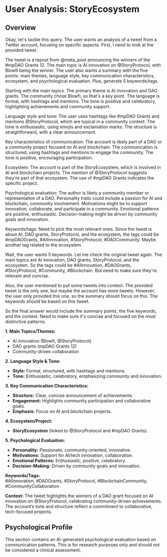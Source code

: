 # User Analysis: StoryEcosystem

## Overview

<think>
Okay, let's tackle this query. The user wants an analysis of a tweet from a Twitter account, focusing on specific aspects. First, I need to look at the provided tweet.

The tweet is a repost from @meta_pool announcing the winners of the #mpDAO Grants 12. The main topic is AI innovation on @StoryProtocol, with Blowfi being the winner. The user also wants a summary with the five points: main themes, language style, key communication characteristics, ecosystem, and psychological evaluation. Plus, generate 5 keywords/tags.

Starting with the main topics. The primary theme is AI innovation and DAO grants. The community chose Blowfi, so that's a key point. The language is formal, with hashtags and mentions. The tone is positive and celebratory, highlighting achievements and community support.

Language style and tone: The user uses hashtags like #mpDAO Grants and mentions @StoryProtocol, which are typical in a community context. The tone is enthusiastic, using emojis and exclamation marks. The structure is straightforward, with a clear announcement.

Key characteristics of communication: The account is likely part of a DAO or a community project focused on AI and blockchain. The communication is structured, using hashtags and mentions to engage the community. The tone is positive, encouraging participation.

Ecosystem: The account is part of the StoryEcosystem, which is involved in AI and blockchain projects. The mention of @StoryProtocol suggests they're part of that ecosystem. The use of #mpDAO Grants indicates the specific project.

Psychological evaluation: The author is likely a community member or representative of a DAO. Personality traits could include a passion for AI and blockchain, community involvement. Motivations might be to support innovation, collaborate, and participate in a community. Emotional patterns are positive, enthusiastic. Decision-making might be driven by community goals and innovation.

Keywords/tags: Need to pick the most relevant ones. Since the tweet is about AI, DAO grants, StoryProtocol, and the ecosystem, the tags could be #mpDAOGrants, #AIInnovation, #StoryProtocol, #DAOCommunity. Maybe another tag related to the ecosystem.

Wait, the user wants 5 keywords. Let me check the original tweet again. The main topics are AI innovation, DAO grants, StoryProtocol, and the ecosystem. So the tags could be #AIInnovation, #DAOGrants, #StoryProtocol, #Community, #Blockchain. But need to make sure they're relevant and concise.

Also, the user mentioned to put some tweets into context. The provided tweet is the only one, but maybe the account has more tweets. However, the user only provided this one, so the summary should focus on this. The keywords should be based on this tweet.

So the final answer would include the summary points, the five keywords, and the context. Need to make sure it's concise and focused on the most distinctive patterns.
</think>

**1. Main Topics/Themes:**  
- AI innovation (Blowfi, @StoryProtocol)  
- DAO grants (mpDAO Grants 12)  
- Community-driven collaboration  

**2. Language Style & Tone:**  
- **Style:** Formal, structured, with hashtags and mentions.  
- **Tone:** Enthusiastic, celebratory, emphasizing community and innovation.  

**3. Key Communication Characteristics:**  
- **Structure:** Clear, concise announcement of achievements.  
- **Engagement:** Highlights community participation and collaborative goals.  
- **Emphasis:** Focus on AI and blockchain projects.  

**4. Ecosystem/Project:**  
- **StoryEcosystem** (linked to @StoryProtocol and #mpDAO Grants).  

**5. Psychological Evaluation:**  
- **Personality:** Passionate, community-oriented, innovative.  
- **Motivations:** Support for AI/tech innovation, collaboration.  
- **Emotional Patterns:** Enthusiastic, positive, celebratory.  
- **Decision-Making:** Driven by community goals and innovation.  

**Keywords/Tags:**  
#AIInnovation, #DAOGrants, #StoryProtocol, #BlockchainCommunity, #CommunityCollaboration  

**Context:** The tweet highlights the winners of a DAO grant focused on AI innovation on @StoryProtocol, celebrating community-driven achievements. The account’s tone and structure reflect a commitment to collaborative, tech-focused projects.

## Psychological Profile

This section contains an AI-generated psychological evaluation based on communication patterns. This is for research purposes only and should not be considered a clinical assessment.